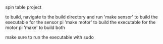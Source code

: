 spin table project

to build, navigate to the build directory and run 
'make sensor' to build the executable for the sensor pi
'make motor' to build the executable for the motor pi
'make' to build both

make sure to run the executable with sudo
